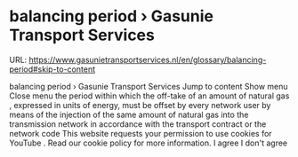 # balancing period › Gasunie Transport Services

URL: https://www.gasunietransportservices.nl/en/glossary/balancing-period#skip-to-content

balancing period › Gasunie Transport Services
Jump to content
Show menu
Close menu
the period within which the off-take of an amount of natural
gas
, expressed in units of energy, must be offset by every
network user
by means of the injection of the same amount of natural
gas
into the
transmission
network in accordance with the
transport contract
or the network code
This website requests your permission to use cookies for
YouTube
. Read our
cookie policy
for more information.
I agree
I don't agree